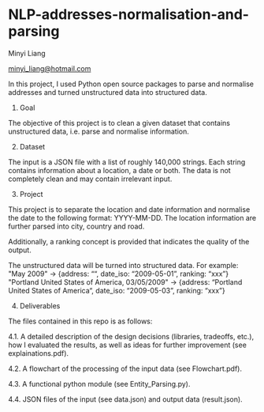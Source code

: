 # NLP-addresses-normalisation-and-parsing
Minyi Liang

minyi_liang@hotmail.com


In this project, I used Python open source packages to parse and normalise addresses and turned unstructured data into structured data.


1. Goal

The objective of this project is to clean a given dataset that contains unstructured data, i.e.
parse and normalise information.

2. Dataset

The input is a JSON file with a list of roughly 140,000 strings. Each string contains information
about a location, a date or both. The data is not completely clean and may contain irrelevant
input.

3. Project

This project is to separate the location and date information and normalise the date to the following
format: YYYY-MM-DD. The location information are further parsed into city, country and road.

Additionally, a ranking concept is provided that indicates the quality of the
output. 

The unstructured data will be turned into structured data. For example:
"May 2009" → {address: ““, date_iso: “2009-05-01”, ranking: “xxx”}
"Portland United States of America, 03/05/2009" → {address: “Portland United States of
America“, date_iso: “2009-05-03”, ranking: “xxx”}



4. Deliverables

The files contained in this repo is as follows:

4.1. A detailed description of the design decisions (libraries, tradeoffs, etc.), how I evaluated
the results, as well as ideas for further improvement (see explainations.pdf).

4.2. A flowchart of the processing of the input data (see Flowchart.pdf).

4.3. A functional python module (see Entity_Parsing.py).

4.4. JSON files of the input (see data.json) and output data (result.json).
